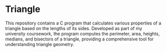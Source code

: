 # Triangle
This repository contains a C program that calculates various properties of a triangle based on the lengths of its sides. Developed as part of my university coursework, the program computes the perimeter, area, heights, medians, and bisectors of a triangle, providing a comprehensive tool for understanding triangle geometry.
